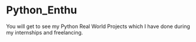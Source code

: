 # Python_Enthu
You will get to see my Python Real World Projects which I have done during my internships and freelancing.
